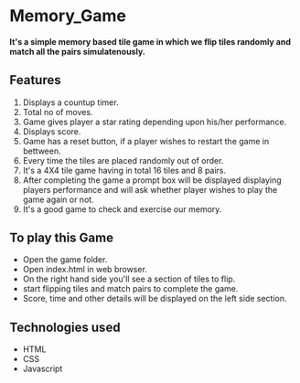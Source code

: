 # Memory_Game

#### It's a simple memory based tile game in which we flip tiles randomly and match all the pairs simulatenously.

## Features
1. Displays a countup timer.
2. Total no of moves.
3. Game gives player a star rating depending upon his/her performance.
4. Displays score.
5. Game has a reset button, if a player wishes to restart the game in bettween.
6. Every time the tiles are placed randomly out of order.
7. It's a 4X4 tile game having in total 16 tiles and 8 pairs.
8. After completing the game a prompt box will be displayed displaying players performance and will ask whether player wishes to play the game again or not.
9. It's a good game to check and exercise our memory. 

## To play this Game
* Open the game folder.
* Open index.html in web browser.
* On the right hand side you'll see a section of tiles to flip.
* start flipping tiles and match pairs to complete the game.
* Score, time and other details will be displayed on the left side section.

## Technologies used
* HTML
* CSS
* Javascript

